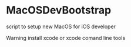# MacOSDevBootstrap
script to setup new MacOS  for iOS developer

Warning install xcode or xcode comand line tools
